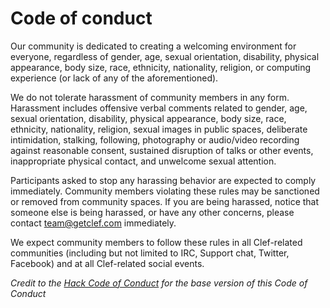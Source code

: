 # Code of conduct

Our community is dedicated to creating a welcoming environment for everyone, regardless of gender, age, sexual orientation, disability, physical appearance, body size, race, ethnicity, nationality, religion, or computing experience (or lack of any of the aforementioned). 

We do not tolerate harassment of community members in any form. Harassment includes offensive verbal comments related to gender, age, sexual orientation, disability, physical appearance, body size, race, ethnicity, nationality, religion, sexual images in public spaces, deliberate intimidation, stalking, following, photography or audio/video recording against reasonable consent, sustained disruption of talks or other events, inappropriate physical contact, and unwelcome sexual attention.

Participants asked to stop any harassing behavior are expected to comply immediately. Community members violating these rules may be sanctioned or removed from community spaces. If you are being harassed, notice that someone else is being harassed, or have any other concerns, please contact team@getclef.com immediately.

We expect community members to follow these rules in all Clef-related communities (including but not limited to IRC, Support chat, Twitter, Facebook) and at all Clef-related social events.

*Credit to the [Hack Code of Conduct](http://hackcodeofconduct.org/) for the base version of this Code of Conduct*
